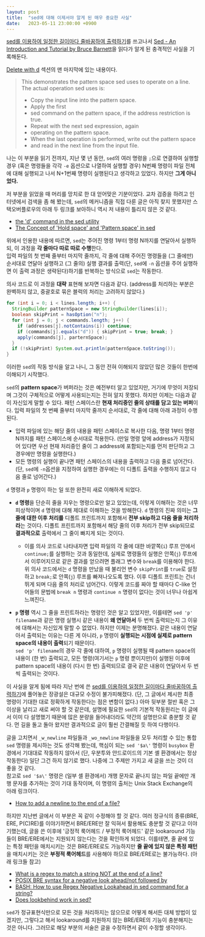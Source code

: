 ```yaml
---
layout: post
title:  "sed에 대해 이제서야 알게 된 매우 중요한 사실"
date:   2023-05-11 23:00:00 +0900
---
```


[sed를 이용하여 일정한 길이마다 줄바꿈하여 출력하기](https://nooriro.github.io/230506/using-sed-to-insert-newline-every-n-chars)를 쓰고나서 [Sed - An Introduction and Tutorial by Bruce Barnett](https://www.grymoire.com/Unix/Sed.html)을 읽다가 알게 된 충격적인 사실을 기록해둔다.

[Delete with d](https://www.grymoire.com/Unix/Sed.html#uh-30) 섹션의 맨 마지막에 있는 내용이다.

> This demonstrates the pattern space sed uses to operate on a line. The actual operation sed uses is:
> 
> - Copy the input line into the pattern space.
> - Apply the first
> - sed command on the pattern space, if the address restriction is true.
> - Repeat with the next sed expression, again
> - operating on the pattern space.
> - When the last operation is performed, write out the pattern space
> - and read in the next line from the input file.

나는 이 부분을 읽기 전까지, 지난 몇 년 동안, `sed`의 여러 명령을 `;`으로 연결하여 실행할 경우 (혹은 명령들을 각각 `-e` 옵션으로 나열하여 실행할 경우) N번째 명령이 파일 전체에 대해 실행되고 나서 N+1번째 명령이 실행된다고 생각하고 있었다. 하지만 **그게 아니었다.**

저 부분을 읽었을 때 머리를 망치로 한 대 얻어맞은 기분이었다. 교차 검증을 하려고 인터넷에서 검색을 좀 해 봤는데, `sed`의 메커니즘을 직접 다룬 글은 아직 찾지 못했지만 스택오버플로우의 아래 두 링크를 보아하니 역시 저 내용이 틀리지 않은 것 같다.

- [the 'd' command in the sed utility](https://stackoverflow.com/questions/8226439/the-d-command-in-the-sed-utility)
- [The Concept of 'Hold space' and 'Pattern space' in sed](https://stackoverflow.com/questions/12833714/the-concept-of-hold-space-and-pattern-space-in-sed)

위에서 인용한 내용에 따르면, `sed`는 주어진 명령 1부터 명령 N까지를 연달아서 실행하되, 이 과정을 **각 줄마다 따로 따로 수행**한다.\
입력 파일의 첫 번째 줄부터 마지막 줄까지, 각 줄에 대해 주어진 명령들을 (그 줄에만) 순서대로 연달아 실행하고 (그 줄의) 실행 결과를 출력(단, `sed`에  `-n` 옵션을 주어 실행하면 이 출력 과정은 생략된다)하기를 반복하는 방식으로 `sed`는 작동한다.

의사 코드로 이 과정을 **대략** 표현해 보자면 다음과 같다. (address를 처리하는 부분은 완벽하지 않고, 중괄호로 묶은 블럭의 처리는 고려하지 않았다.)

```java
for (int i = 0; i < lines.length; i++) {
  StringBuilder patternSpace = new StringBuilder(lines[i]);
  boolean skipPrint = hasOption("n");
  for (int j = 0; j < commands.length; j++) {
    if (addresses[j].notContains(i)) continue;
    if (commands[j].equals("d")) { skipPrint = true; break; }
    apply(commands[j], parternSpace);
  }
  if (!skipPrint) System.out.println(patternSpace.toString());
}
```

이러한 `sed`의 작동 방식을 알고 나니, 그 동안 전혀 이해되지 않았던 많은 것들이 한번에 이해되기 시작했다.

`sed`의 **pattern space**가 버퍼라는 것은 예전부터 알고 있었지만, 거기에 무엇이 저장되며 그것이 구체적으로 어떻게 사용되는지는 전혀 알지 못했다. 하지만 이제는 다음과 같이 자신있게 말할 수 있다. 패턴 스페이스란 **현재 처리중인 줄의 상태를 담고 있는 버퍼**이다. 입력 파일의 첫 번째 줄부터 마지막 줄까지 순서대로, 각 줄에 대해 아래 과정이 수행된다.

- 입력 파일에 있는 해당 줄의 내용을 패턴 스페이스로 복사한 다음, 명령 1부터 명령 N까지를 패턴 스페이스에 순서대로 적용한다. (만일 명령 앞에 address가 지정되어 있다면 우선 현재 처리중인 줄이 그 address에 포함되는지를 먼저 판단하고 그 경우에만 명령을 실행한다.)
- 모든 명령의 실행이 끝나면 패턴 스페이스의 내용을 출력하고 다음 줄로 넘어간다. (단, `sed`에 `-n`옵션을 지정하여 실행한 경우에는 이 디폴트 출력을 수행하지 않고 다음 줄로 넘어간다.)

`d` 명령과 `p` 명령이 하는 일 또한 완전히 새로 이해하게 되었다.

- **`d` 명령**을 단순히 줄을 지우는 명령으로만 알고 있었는데, 이렇게 이해하는 것은 너무 피상적이며 `d` 명령에 대해 제대로 이해하는 것을 방해한다. `d` 명령의 진짜 의미는 **그 줄에 대한 이후 처리를** 디폴트 프린트까지 포함해서 **전부 skip하고 다음 줄을 처리하라**는 것이다.
디폴트 프린트까지 포함해서 해당 줄의 이후 처리가 전부 skip되므로 **결과적으로** 출력에서 그 줄이 빠지게 되는 것이다.
  - 이를 의사 코드로 나타내자면 입력 파일의 각 줄에 대한 바깥쪽(`i`) 루프 안에서 `continue;`를 실행하는 것과 동일한데, 실제로 명령들의 실행은 안쪽(`j`) 루프에서 이루어지므로 같은 결과를 얻으려면 플래그 변수와 `break`를 이용해야 한다. 위 의사 코드에서는 `d` 명령을 만났을 때 불리언 변수 `skipPrint`를 `true`로 설정하고 `break;`로 안쪽(`j`) 루프를 빠져나오도록 했다. 이후 디폴트 프린트는 건너뛰게 되며 다음 줄의 처리로 넘어간다. 이렇게 코드를 짜야 할 때마다 C-like 언어들의 문법에 `break n` 명령과 `continue n` 명령이 없다는 것이 너무나 아쉽게 느껴진다.

- **`p` 명령** 역시 그 줄을 프린트하라는 명령인 것은 알고 있었지만, 이를테면 `sed 'p' filename`과 같은 명령 실행시 같은 내용이 **왜 연달아서** 두 번씩 출력되는지 그 이유에 대해서는 자신있게 말할 수 없었다. 하지만 이제는 분명해졌다. 같은 내용이 연달아서 출력되는 이유는 다른 게 아니라, `p` 명령이 **실행되는 시점에 실제로 pattern space의 내용이 출력**되기 때문이다.\
`sed 'p' filename`의 경우 각 줄에 대하여, `p` 명령이 실행될 때 pattern space의 내용이 (한 번) 출력되고, 모든 명령(여기서는 `p` 명령 뿐이지만)이 실행된 이후에 pattern space의 내용이 (다시 한 번) 출력되므로 결국 같은 내용이 연달아서 두 번씩 출력되는 것이다.

이 사실을 알게 됨에 따라 지난 번에 쓴 [sed를 이용하여 일정한 길이마다 줄바꿈하여 출력하기](https://nooriro.github.io/230506/using-sed-to-insert-newline-every-n-chars)에 풀어놓은 장광설은 대규모 수정이 불가피해졌다. (단, 그 글에서 제시한 최종 명령이 기대한 대로 정확하게 작동한다는 점은 변함이 없다.) 아마 뒷부분 절반 혹은 그 이상을 날리고 새로 써야 할 것 같은데, 설명에 필요한 `sed`의 기본적 작동원리는 이 글에서 이미 다 설명했기 때문에 많은 분량을 들어내더라도 약간의 설명만으로 충분할 것 같다. 먼 길을 돌고 돌아 왔지만 결과적으로 글이 훨씬 간결해질 듯 하여 다행이다.

글을 고치면서 `_w_newline` 파일들과 `_wo_newline` 파일들을 모두 처리할 수 있는 통합 `sed` 명령을 제시하는 것도 생각해 봤는데, 핵심이 되는 `sed '$a\'` 명령이 `busybox` 환경에서 기대대로 작동하지 않아서 (단, 우분투와 안드로이드의 기본 셸 환경에서는 정상 작동한다) 일단 그건 하지 않기로 했다. 나중에 그 주제만 가지고 새 글을 쓰는 것이 더 좋을 것 같다.\
참고로 `sed '$a\'` 명령은 (일부 셸 환경에서) 개행 문자로 끝나지 않는 파일 끝에만 개행 문자를 추가하는 것이 기대 동작이며, 이 명령의 출처는 Unix Stack Exchange의 아래 링크이다.
- [How to add a newline to the end of a file?](https://unix.stackexchange.com/questions/31947/how-to-add-a-newline-to-the-end-of-a-file)

하지만 지난번 글에서 이 부분은 꼭 같이 수정해야 할 것 같다. 여러 정규식의 종류(BRE, ERE, P(C)RE)를 이야기하면서 BRE/ERE만 잘 익혀서 활용해도 충분할 것 같다고 이야기했는데, 글을 쓴 이후에 '긍정적 룩어헤드 / 부정적 룩어헤드' 같은 lookaround 기능들이 BRE/ERE에서는 지원되지 않는다는 것을 확인하게 되었다. 이를테면, 줄 끝에 있는 특정 패턴을 매치시키는 것은 BRE/ERE로도 가능하지만 **줄 끝에 있지 않은 특정 패턴**을 매치시키는 것은 **부정적 룩어헤드**를 사용해야 하므로 BRE/ERE로는 불가능하다. (아래 링크들 참고)

- [What is a regex to match a string NOT at the end of a line?](https://stackoverflow.com/questions/10475015/what-is-a-regex-to-match-a-string-not-at-the-end-of-a-line)
- [POSIX BRE syntax for a negative look ahead/not followed by](https://stackoverflow.com/questions/43665626/posix-bre-syntax-for-a-negative-look-ahead-not-followed-by)
- [BASH: How to use Regex Negative Lookahead in sed command for a string?](https://stackoverflow.com/questions/54067485/bash-how-to-use-regex-negative-lookahead-in-sed-command-for-a-string)
- [Does lookbehind work in sed?](https://stackoverflow.com/questions/26110266/does-lookbehind-work-in-sed)

`sed`가 정규표현식만으로 모든 것을 처리하지는 않으므로 어떻게 해서든 대체 방법이 있겠지만, 그렇다고 해서 lookaround를 지원하지 않는 BRE/ERE의 기능이 충분해지는 것은 아니다. 그러므로 해당 부분의 서술은 글을 수정하면서 같이 수정할 생각이다.
